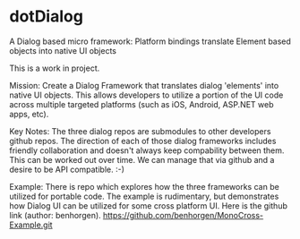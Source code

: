 dotDialog
=========

A Dialog based micro framework: Platform bindings translate Element based objects into native UI objects

This is a work in project.

Mission:  Create a Dialog Framework that translates dialog 'elements' into native UI objects.  This allows developers to utilize a portion of the UI code across multiple targeted platforms (such as iOS, Android, ASP.NET web apps, etc).  

Key Notes:  The three dialog repos are submodules to other developers github repos.  The direction of each of those dialog frameworks includes friendly collaboration and doesn't always keep compability between them.  This can be worked out over time.  We can manage that via github and a desire to be API compatible.  :-)

Example:  There is repo which explores how the three frameworks can be utilized for portable code.  The example is rudimentary, but demonstrates how Dialog UI can be utilized for some cross platform UI.  Here is the github link (author: benhorgen). https://github.com/benhorgen/MonoCross-Example.git




